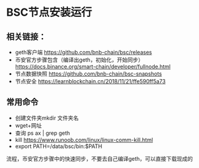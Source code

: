 # BSC节点安装运行

## 相关链接：
* geth客户端
https://github.com/bnb-chain/bsc/releases
* 币安官方步骤包含（编译出geth，初始化，开始同步）https://docs.binance.org/smart-chain/developer/fullnode.html
* 节点数据快照
https://github.com/bnb-chain/bsc-snapshots
* 节点安全
https://learnblockchain.cn/2018/11/21/ffe590ff5a73

## 常用命令
+ 创建文件夹mkdir 文件夹名
+ wget+网址
+ 查询 ps ax | grep geth
+ kill https://www.runoob.com/linux/linux-comm-kill.html
+ export PATH=/data/bsc/bin:$PATH


流程，币安官方步骤中的快速同步，不要去自己编译geth，可以直接下载现成的
